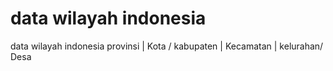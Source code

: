 # data wilayah indonesia
 data wilayah indonesia provinsi | Kota / kabupaten  | Kecamatan | kelurahan/ Desa
